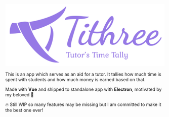 ![Tithree Logo](packages/renderer/src/assets/t3_full_color.svg)

This is an app which serves as an aid for a tutor. It tallies how much time is spent with students and how much money is earned based on that.

Made with __Vue__ and shipped to standalone app with __Electron__, motivated by my beloved 💝

🔥 Still WIP so many features may be missing but I am committed to make it the best one ever!
